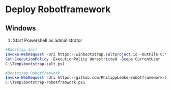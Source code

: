 # Deploy Robotframework 


## Windows

1. Start Powershell as administrator

```powershell
#Boostrap Salt
Invoke-WebRequest -Uri https://winbootstrap.saltproject.io -OutFile C:\Temp\bootstrap-salt.ps1
Set-ExecutionPolicy -ExecutionPolicy Unrestricted -Scope CurrentUser
C:\Temp\bootstrap-salt.ps1

#Bootstrap Robotframwork
Invoke-WebRequest -Uri https://github.com/PhilippLemke/robotframework-bootstrap/bootstrap-robotframwork.ps1 -OutFile C:\Temp\bootstrap-robotframwork.ps1
C:\Temp\bootstrap-robotframwork.ps1
```

